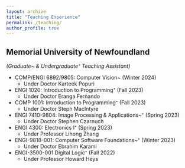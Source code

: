```yaml
---
layout: archive
title: "Teaching Experience"
permalink: /teaching/
author_profile: true
---
```


## Memorial University of Newfoundland
*(Graduate~ & Undergraduate⁺ Teaching Assistant)*

- COMP/ENGI 6892/9805: Computer Vision~ (Winter 2024)
  - Under Doctor Karteek Popuri
- ENGI 1020: Introduction to Programming⁺ (Fall 2023)
  - Under Doctor Eranga Fernando
- COMP 1001: Introduction to Programming⁺ (Fall 2023)
  - Under Doctor Steph MacIntyre
- ENGI 7410-9804: Image Processing & Applications~⁺ (Spring 2023)
  - Under Doctor Stephen Czarnuch
- ENGI 4300: Electronics I⁺ (Spring 2023)
  - Under Professor Lihong Zhang
- ENGI-9818-001: Computer Software Foundations~⁺ (Winter 2023)
  - Under Doctor Ebrahim Karami
- ENGI-3500-001 Digital Logic⁺ (Fall 2022)
  - Under Professor Howard Heys 
